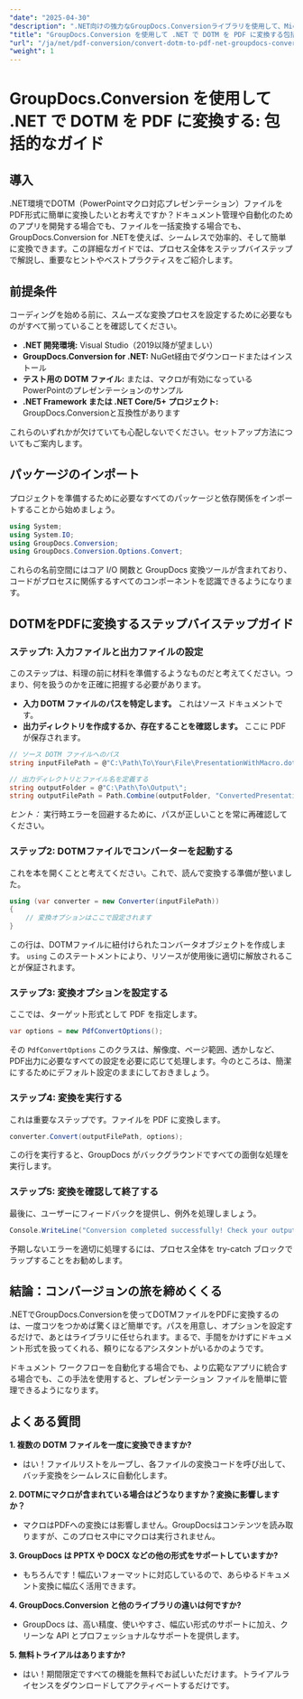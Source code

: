 ```yaml
---
"date": "2025-04-30"
"description": ".NET向けの強力なGroupDocs.Conversionライブラリを使用して、Microsoft Wordテンプレートファイル（.dotm）をシームレスにPDFに変換する方法を学びましょう。ドキュメント管理を効率化します。"
"title": "GroupDocs.Conversion を使用して .NET で DOTM を PDF に変換する包括的なガイド"
"url": "/ja/net/pdf-conversion/convert-dotm-to-pdf-net-groupdocs-conversion/"
"weight": 1
---
```


# GroupDocs.Conversion を使用して .NET で DOTM を PDF に変換する: 包括的なガイド

## 導入

.NET環境でDOTM（PowerPointマクロ対応プレゼンテーション）ファイルをPDF形式に簡単に変換したいとお考えですか？ドキュメント管理や自動化のためのアプリを開発する場合でも、ファイルを一括変換する場合でも、GroupDocs.Conversion for .NETを使えば、シームレスで効率的、そして簡単に変換できます。この詳細なガイドでは、プロセス全体をステップバイステップで解説し、重要なヒントやベストプラクティスをご紹介します。

## 前提条件

コーディングを始める前に、スムーズな変換プロセスを設定するために必要なものがすべて揃っていることを確認してください。

- **.NET 開発環境:** Visual Studio（2019以降が望ましい）
- **GroupDocs.Conversion for .NET:** NuGet経由でダウンロードまたはインストール
- **テスト用の DOTM ファイル:** または、マクロが有効になっているPowerPointのプレゼンテーションのサンプル
- **.NET Framework または .NET Core/5+ プロジェクト:** GroupDocs.Conversionと互換性があります

これらのいずれかが欠けていても心配しないでください。セットアップ方法についてもご案内します。


## パッケージのインポート

プロジェクトを準備するために必要なすべてのパッケージと依存関係をインポートすることから始めましょう。

```csharp
using System;
using System.IO;
using GroupDocs.Conversion;
using GroupDocs.Conversion.Options.Convert;
```

これらの名前空間にはコア I/O 関数と GroupDocs 変換ツールが含まれており、コードがプロセスに関係するすべてのコンポーネントを認識できるようになります。


## DOTMをPDFに変換するステップバイステップガイド

### ステップ1: 入力ファイルと出力ファイルの設定

このステップは、料理の前に材料を準備するようなものだと考えてください。つまり、何を扱うのかを正確に把握する必要があります。

- **入力 DOTM ファイルのパスを特定します。** これはソース ドキュメントです。
- **出力ディレクトリを作成するか、存在することを確認します。** ここに PDF が保存されます。

```csharp
// ソース DOTM ファイルへのパス
string inputFilePath = @"C:\Path\To\Your\File\PresentationWithMacro.dotm";

// 出力ディレクトリとファイル名を定義する
string outputFolder = @"C:\Path\To\Output\";
string outputFilePath = Path.Combine(outputFolder, "ConvertedPresentation.pdf");
```

*ヒント：* 実行時エラーを回避するために、パスが正しいことを常に再確認してください。

### ステップ2: DOTMファイルでコンバーターを起動する

これを本を開くことと考えてください。これで、読んで変換する準備が整いました。

```csharp
using (var converter = new Converter(inputFilePath))
{
    // 変換オプションはここで設定されます
}
```

この行は、DOTMファイルに紐付けられたコンバータオブジェクトを作成します。 `using` このステートメントにより、リソースが使用後に適切に解放されることが保証されます。

### ステップ3: 変換オプションを設定する

ここでは、ターゲット形式として PDF を指定します。

```csharp
var options = new PdfConvertOptions();
```

その `PdfConvertOptions` このクラスは、解像度、ページ範囲、透かしなど、PDF出力に必要なすべての設定を必要に応じて処理します。今のところは、簡潔にするためにデフォルト設定のままにしておきましょう。

### ステップ4: 変換を実行する

これは重要なステップです。ファイルを PDF に変換します。

```csharp
converter.Convert(outputFilePath, options);
```

この行を実行すると、GroupDocs がバックグラウンドですべての面倒な処理を実行します。

### ステップ5: 変換を確認して終了する

最後に、ユーザーにフィードバックを提供し、例外を処理しましょう。

```csharp
Console.WriteLine("Conversion completed successfully! Check your output at: " + outputFilePath);
```

予期しないエラーを適切に処理するには、プロセス全体を try-catch ブロックでラップすることをお勧めします。


## 結論：コンバージョンの旅を締めくくる

.NETでGroupDocs.Conversionを使ってDOTMファイルをPDFに変換するのは、一度コツをつかめば驚くほど簡単です。パスを用意し、オプションを設定するだけで、あとはライブラリに任せられます。まるで、手間をかけずにドキュメント形式を扱ってくれる、頼りになるアシスタントがいるかのようです。

ドキュメント ワークフローを自動化する場合でも、より広範なアプリに統合する場合でも、この手法を使用すると、プレゼンテーション ファイルを簡単に管理できるようになります。


## よくある質問

**1. 複数の DOTM ファイルを一度に変換できますか?**  
- はい！ファイルリストをループし、各ファイルの変換コードを呼び出して、バッチ変換をシームレスに自動化します。

**2. DOTMにマクロが含まれている場合はどうなりますか？変換に影響しますか？**  
- マクロはPDFへの変換には影響しません。GroupDocsはコンテンツを読み取りますが、このプロセス中にマクロは実行されません。

**3. GroupDocs は PPTX や DOCX などの他の形式をサポートしていますか?**  
- もちろんです！幅広いフォーマットに対応しているので、あらゆるドキュメント変換に幅広く活用できます。

**4. GroupDocs.Conversion と他のライブラリの違いは何ですか?**  
- GroupDocs は、高い精度、使いやすさ、幅広い形式のサポートに加え、クリーンな API とプロフェッショナルなサポートを提供します。

**5. 無料トライアルはありますか?**  
- はい！期間限定ですべての機能を無料でお試しいただけます。トライアルライセンスをダウンロードしてアクティベートするだけです。